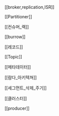
[[broker,replication,ISR]]

[[Partitioner]]

[[컨슈머_랙]]

[[burrow]]

[[레코드]]

[[Topic]]

[[메타데이터]]

[[람다_아키텍쳐]]

[[세그먼트_삭제_주기]]

[[클러스터]]

[[producer]]
